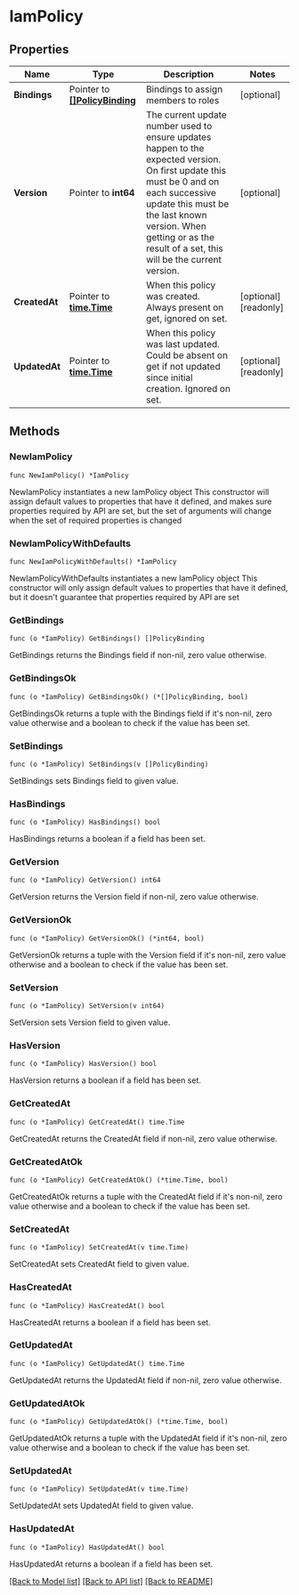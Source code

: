 # IamPolicy

## Properties

Name | Type | Description | Notes
------------ | ------------- | ------------- | -------------
**Bindings** | Pointer to [**[]PolicyBinding**](PolicyBinding.md) | Bindings to assign members to roles | [optional] 
**Version** | Pointer to **int64** | The current update number used to ensure updates happen to the expected version.  On first update this must be 0 and on each successive update this must be the last known version. When getting or as the result of a set, this will be the current version. | [optional] 
**CreatedAt** | Pointer to [**time.Time**](time.Time.md) | When this policy was created.  Always present on get, ignored on set. | [optional] [readonly] 
**UpdatedAt** | Pointer to [**time.Time**](time.Time.md) | When this policy was last updated.  Could be absent on get if not updated since initial creation. Ignored on set. | [optional] [readonly] 

## Methods

### NewIamPolicy

`func NewIamPolicy() *IamPolicy`

NewIamPolicy instantiates a new IamPolicy object
This constructor will assign default values to properties that have it defined,
and makes sure properties required by API are set, but the set of arguments
will change when the set of required properties is changed

### NewIamPolicyWithDefaults

`func NewIamPolicyWithDefaults() *IamPolicy`

NewIamPolicyWithDefaults instantiates a new IamPolicy object
This constructor will only assign default values to properties that have it defined,
but it doesn't guarantee that properties required by API are set

### GetBindings

`func (o *IamPolicy) GetBindings() []PolicyBinding`

GetBindings returns the Bindings field if non-nil, zero value otherwise.

### GetBindingsOk

`func (o *IamPolicy) GetBindingsOk() (*[]PolicyBinding, bool)`

GetBindingsOk returns a tuple with the Bindings field if it's non-nil, zero value otherwise
and a boolean to check if the value has been set.

### SetBindings

`func (o *IamPolicy) SetBindings(v []PolicyBinding)`

SetBindings sets Bindings field to given value.

### HasBindings

`func (o *IamPolicy) HasBindings() bool`

HasBindings returns a boolean if a field has been set.

### GetVersion

`func (o *IamPolicy) GetVersion() int64`

GetVersion returns the Version field if non-nil, zero value otherwise.

### GetVersionOk

`func (o *IamPolicy) GetVersionOk() (*int64, bool)`

GetVersionOk returns a tuple with the Version field if it's non-nil, zero value otherwise
and a boolean to check if the value has been set.

### SetVersion

`func (o *IamPolicy) SetVersion(v int64)`

SetVersion sets Version field to given value.

### HasVersion

`func (o *IamPolicy) HasVersion() bool`

HasVersion returns a boolean if a field has been set.

### GetCreatedAt

`func (o *IamPolicy) GetCreatedAt() time.Time`

GetCreatedAt returns the CreatedAt field if non-nil, zero value otherwise.

### GetCreatedAtOk

`func (o *IamPolicy) GetCreatedAtOk() (*time.Time, bool)`

GetCreatedAtOk returns a tuple with the CreatedAt field if it's non-nil, zero value otherwise
and a boolean to check if the value has been set.

### SetCreatedAt

`func (o *IamPolicy) SetCreatedAt(v time.Time)`

SetCreatedAt sets CreatedAt field to given value.

### HasCreatedAt

`func (o *IamPolicy) HasCreatedAt() bool`

HasCreatedAt returns a boolean if a field has been set.

### GetUpdatedAt

`func (o *IamPolicy) GetUpdatedAt() time.Time`

GetUpdatedAt returns the UpdatedAt field if non-nil, zero value otherwise.

### GetUpdatedAtOk

`func (o *IamPolicy) GetUpdatedAtOk() (*time.Time, bool)`

GetUpdatedAtOk returns a tuple with the UpdatedAt field if it's non-nil, zero value otherwise
and a boolean to check if the value has been set.

### SetUpdatedAt

`func (o *IamPolicy) SetUpdatedAt(v time.Time)`

SetUpdatedAt sets UpdatedAt field to given value.

### HasUpdatedAt

`func (o *IamPolicy) HasUpdatedAt() bool`

HasUpdatedAt returns a boolean if a field has been set.


[[Back to Model list]](../README.md#documentation-for-models) [[Back to API list]](../README.md#documentation-for-api-endpoints) [[Back to README]](../README.md)


